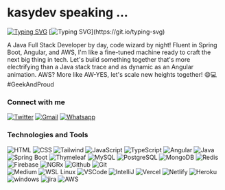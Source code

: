 #               kasydev speaking ...
[![Typing SVG](https://readme-typing-svg.demolab.com?font=Fira+Code&pause=1000&color=F70000&random=false&width=435&lines=Hi+there!+my+name+is+Prosper+Collins)](https://git.io/typing-svg)
[![Typing SVG](https://readme-typing-svg.demolab.com?font=Fira+Code&pause=1000&color=F70000&random=false&width=435&lines=,+welcome+to+my+README.)](https://git.io/typing-svg)

A Java Full Stack Developer by day, code wizard by night! Fluent in Spring Boot, Angular, and AWS, I'm like a fine-tuned machine ready to craft the next big thing in tech. Let's build something together that's more electrifying than a Java stack trace and as dynamic as an Angular animation. AWS? More like AW-YES, let's scale new heights together! 😄💻 #GeekAndProud

### Connect with me 

 [![Twitter](https://img.shields.io/badge/Twitter-1DA1F2?style=for-the-badge&logo=twitter&logoColor=white)](https://twitter.com/kasydev)  [![Gmail](https://img.shields.io/badge/Gmail-D14836?style=for-the-badge&logo=gmail&logoColor=white)](https://mail.google.com/mail/u/prospercollins19@gmail.com)  [![Whatsapp](https://img.shields.io/badge/WhatsApp-25D366?style=for-the-badge&logo=whatsapp&logoColor=white)](https://wa.me/08034206320)



  
### Technologies and Tools

 ![HTML](https://img.shields.io/badge/HTML5-E34F26?style=for-the-badge&logo=html5&logoColor=white) 
 ![CSS](https://img.shields.io/badge/CSS3-1572B6?style=for-the-badge&logo=css3&logoColor=white)
 ![Tailwind](https://img.shields.io/badge/Tailwind_CSS-38B2AC?style=for-the-badge&logo=tailwind-css&logoColor=white)
 ![JavaScript](https://img.shields.io/badge/JavaScript-323330?style=for-the-badge&logo=javascript&logoColor=F7DF1E)
 ![TypeScript](https://img.shields.io/badge/TypeScript-3178C6.svg?style=for-the-badge&logo=TypeScript&logoColor=white)
 ![Angular](https://img.shields.io/badge/Angular-0F0F11.svg?style=for-the-badge&logo=Angular&logoColor=white)
 ![Java](https://img.shields.io/badge/Java-ED8B00?style=for-the-badge&logo=java&logoColor=white)
 ![Spring Boot](https://img.shields.io/badge/Spring%20Boot-6DB33F.svg?style=for-the-badge&logo=Spring-Boot&logoColor=white)
 ![Thymeleaf](https://img.shields.io/badge/Thymeleaf-005F0F.svg?style=for-the-badge&logo=Thymeleaf&logoColor=white)
 ![MySQL](https://img.shields.io/badge/MySQL-4479A1.svg?style=for-the-badge&logo=MySQL&logoColor=white)
 ![PostgreSQL](https://img.shields.io/badge/PostgreSQL-4169E1.svg?style=for-the-badge&logo=PostgreSQL&logoColor=white)
 ![MongoDB](https://img.shields.io/badge/MongoDB-47A248.svg?style=for-the-badge&logo=MongoDB&logoColor=white)
 ![Redis](https://img.shields.io/badge/Redis-DC382D.svg?style=for-the-badge&logo=Redis&logoColor=white)
 ![Firebase](https://img.shields.io/badge/firebase-ffca28?style=for-the-badge&logo=firebase&logoColor=black)
 ![NGRx](https://img.shields.io/badge/NgRx-BA2BD2.svg?style=for-the-badge&logo=NgRx&logoColor=white)
 ![Github](https://img.shields.io/badge/GitHub-100000?style=for-the-badge&logo=github&logoColor=white) 
 ![Git](https://img.shields.io/badge/GIT-E44C30?style=for-the-badge&logo=git&logoColor=white)  
 ![Medium](https://img.shields.io/badge/Medium-12100E?style=for-the-badge&logo=medium&logoColor=white)
 ![WSL Linux](https://img.shields.io/badge/Linux-FCC624.svg?style=for-the-badge&logo=Linux&logoColor=black)
 ![VSCode](https://img.shields.io/badge/VSCode-0078D4?style=for-the-badge&logo=visual%20studio%20code&logoColor=white)
 ![IntelliJ](https://img.shields.io/badge/IntelliJ%20IDEA-000000.svg?style=for-the-badge&logo=IntelliJ-IDEA&logoColor=white)
 ![Vercel](https://img.shields.io/badge/Vercel-000000?style=for-the-badge&logo=vercel&logoColor=white)
 ![Netlify](https://img.shields.io/badge/Netlify-00C7B7.svg?style=for-the-badge&logo=Netlify&logoColor=white)
 ![Heroku](https://img.shields.io/badge/Heroku-430098.svg?style=for-the-badge&logo=Heroku&logoColor=white)
 ![windows](https://img.shields.io/badge/Windows-0078D6?style=for-the-badge&logo=windows&logoColor=white)
 ![jira](https://img.shields.io/badge/Jira-0052CC.svg?style=for-the-badge&logo=Jira&logoColor=white)
 ![AWS](https://img.shields.io/badge/Amazon%20AWS-232F3E.svg?style=for-the-badge&logo=Amazon-AWS&logoColor=white)



